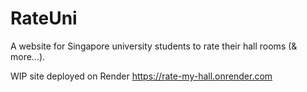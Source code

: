# RateUni

A website for Singapore university students to rate their hall rooms (& more...).

WIP site deployed on Render
https://rate-my-hall.onrender.com

